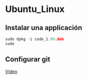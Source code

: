 # Ubuntu_Linux

## Instalar una applicación
```C
sudo dpkg -i code_1.89.deb
code
```
## Configurar git
[Video](https://www.youtube.com/watch?v=bc3_FL9zWWs)

##

 
